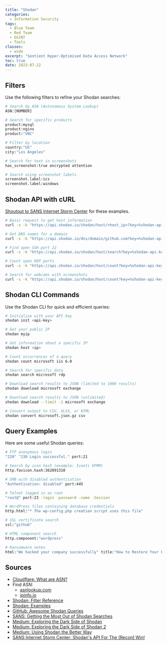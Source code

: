 ```yaml
---
title: "Shodan"
categories: 
  - Information Security
tags:
  - Blue Team
  - Red Team
  - OSINT
  - Tools
classes: 
  - wide
excerpt: "Sentient Hyper-Optimised Data Access Network"
toc: true
date: 2023-07-22
---
```


## Filters

Use the following filters to refine your Shodan searches:

```bash
# Search by ASN (Autonomous System Lookup)
ASN:[NUMBER]

# Search for specific products
product:mysql
product:nginx
product:"VNC"

# Filter by location
country:"US"
city:"Los Angeles"

# Search for text in screenshots
has_screenshot:true encrypted attention 

# Search using screenshot labels
screenshot.label:ics 
screenshot.label:windows
```

## Shodan API with cURL

[Shoutout to SANS Internet Storm Center][def8] for these examples.

```bash
# Basic request to get host information
curl -s -k "https://api.shodan.io/shodan/host/<host_ip>?key=%shodan-api-key%"

# Get DNS names for a domain
curl -s -k "https://api.shodan.io/dns/domain/github.com?key=%shodan-api-key" | jq | less

# Find open SSH port 22
curl -s -k "https://api.shodan.io/shodan/host/search?key=%shodan-api-key%&query=ssh&port:22" | grep \"ip\":

# Count open RDP ports
curl -s -k "https://api.shodan.io/shodan/host/count?key=%shodan-api-key%&query=port:3389" | jq

# Search for webcams with screenshots
curl -s -k "https://api.shodan.io/shodan/host/count?key=%shodan-api-key%&query=windows+port:3389+has_screenshot:true" | jq
```

## Shodan CLI Commands

Use the Shodan CLI for quick and efficient queries:

```bash
# Initialize with your API key
shodan init <api-key>

# Get your public IP
shodan myip

# Get information about a specific IP
shodan host <ip>

# Count occurrences of a query
shodan count microsoft iis 6.0

# Search for specific data
shodan search microsoft rdp

# Download search results to JSON (limited to 1000 results)
shodan download microsoft exchange

# Download search results to JSON (unlimited)
shodan download --limit -1 microsoft exchange

# Convert output to CSV, XLSX, or HTML
shodan convert microsoft.json.gz csv
```

## Query Examples

Here are some useful Shodan queries:

```bash
# FTP anonymous login
"220" "230 Login successful." port:21

# Search by icon hash (example: Ivanti EPMM)
http.favicon.hash:362091310

# SMB with disabled authentication
"Authentication: disabled" port:445

# Telnet logged in as root
"root@" port:23 -login -password -name -Session

# WordPress files containing database credentials
http.html:"* The wp-config.php creation script uses this file"

# SSL certificate search
ssl:"github"

# HTML component search
http.component:"wordpress"

# Ransomware notes
html:"We hacked your company successfully" title:"How to Restore Your Files"
```

## Sources

* [Cloudflare: What are ASN?][def3]
* Find ASN:
  * [asnlookup.com][def]
  * [ipinfo.io][def1]
* [Shodan: Filter Reference][def4]
* [Shodan: Examples][def5]
* [GitHub: Awesome Shodan Queries][def6]
* [SANS: Getting the Most Out of Shodan Searches][def7]
* [Medium: Exploring the Dark Side of Shodan][def8]
* [Medium: Exploring the Dark Side of Shodan 2][def9]
* [Medium: Using Shodan the Better Way][def10]
* [SANS Internet Storm Center: Shodan's API For The (Recon) Win!][def11]

[def]: https://asnlookup.com/
[def1]: https://ipinfo.io/8.8.8.8
[def3]: https://www.cloudflare.com/en-gb/learning/network-layer/what-is-an-autonomous-system/
[def4]: https://www.shodan.io/search/filters
[def5]: https://www.shodan.io/search/examples
[def6]: https://github.com/jakejarvis/awesome-shodan-queries
[def7]: https://www.sans.org/blog/getting-the-most-out-of-shodan-searches/
[def8]: https://medium.com/@droobingnoob/exploring-the-dark-side-of-shodan-3efbc8897ad3
[def9]: https://medium.com/@droobingnoob/exploring-the-dark-side-of-shodan-part-ii-9bcfcf226157
[def10]: https://medium.com/bugbountywriteup/using-shodan-better-way-b40f330e45f6
[def11]: https://isc.sans.edu/diary/Shodan%27s%20API%20For%20The%20%28Recon%29%20Win!/30050
